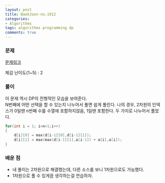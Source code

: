 ```yaml
---
layout: post
title: BaekJoon-no.1912
categories:
- Algorithms
tags: algorithms programming dp
comments: true
---
```


### 문제

[문제링크](https://www.acmicpc.net/problem/1912)

체감 난이도(1~5) : 2

### 풀이

이 문제 역시 DP의 전형적인 모습을 보여준다.  
N번째에 어떤 선택을 할 수 있는지 나누어서 풀면 쉽게 풀린다.
나의 경우, 2차원의 인덱스가 0일땐 n번째 수를 수열에 포함하지않음, 1일땐 포함한다. 두 가지로 나누어서 풀었다.	

```c
for(int i = 1; i<n+1;i++)
{
	d[i][0] = max(d[i-1][0],d[i-1][1]);
	d[i][1] = max(max(d[i-1][1],a[i-1]) + a[i],a[i]);
}
```

### 배운 점

- 내 풀이는 2차원으로 해결했는데, 다른 소스를 보니 1차원으로도 가능했다.
- 1차원으로 풀 수 있게끔 생각하는걸 연습하자.
